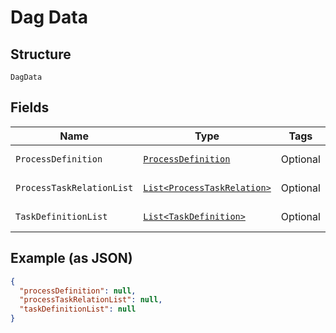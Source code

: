 
# Dag Data

## Structure

`DagData`

## Fields

| Name | Type | Tags | Description | Getter | Setter |
|  --- | --- | --- | --- | --- | --- |
| `ProcessDefinition` | [`ProcessDefinition`](../../doc/models/process-definition.md) | Optional | - | ProcessDefinition getProcessDefinition() | setProcessDefinition(ProcessDefinition processDefinition) |
| `ProcessTaskRelationList` | [`List<ProcessTaskRelation>`](../../doc/models/process-task-relation.md) | Optional | - | List<ProcessTaskRelation> getProcessTaskRelationList() | setProcessTaskRelationList(List<ProcessTaskRelation> processTaskRelationList) |
| `TaskDefinitionList` | [`List<TaskDefinition>`](../../doc/models/task-definition.md) | Optional | - | List<TaskDefinition> getTaskDefinitionList() | setTaskDefinitionList(List<TaskDefinition> taskDefinitionList) |

## Example (as JSON)

```json
{
  "processDefinition": null,
  "processTaskRelationList": null,
  "taskDefinitionList": null
}
```

